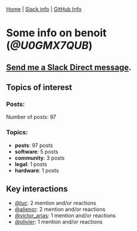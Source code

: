 [Home](https://kelu124.github.io/echommunity/) | [Slack info](https://kelu124.github.io/echommunity/) | [GitHub Info](https://kelu124.github.io/echommunity/github.html)

# Some info on __benoit__ (_@U0GMX7QUB_)


## [Send me a Slack Direct message](https://echopen.slack.com/messages/@benoit/).

## Topics of interest

### Posts: 

Number of posts: 97

### Topics:

* __posts__: 97 posts
* __software__: 5 posts
* __community__: 3 posts
* __legal__: 1 posts
* __hardware__: 1 posts

## Key interactions 

* [@luc](./U0AAL4W13.md): 2 mention and/or reactions
* [@alienor](./U1N5Q9334.md): 2 mention and/or reactions
* [@victor_arias](./U32FZ0QLX.md): 1 mention and/or reactions
* [@olivier](./U04DFTZ7D.md): 1 mention and/or reactions
